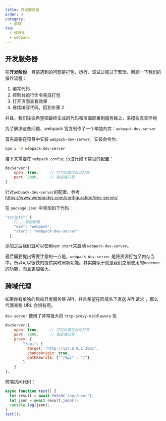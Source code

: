 ```yaml
---
title: 开发服务器
order: 4
category:
  - 前端
tag:
  - 模块化
  - webpack
---
```


## 开发服务器

在**开发阶段**，目前遇到的问题是打包、运行、调试过程过于繁琐，回顾一下我们的操作流程：

1. 编写代码
2. 控制台运行命令完成打包
3. 打开页面查看效果
4. 继续编写代码，回到步骤 2

并且，我们往往希望把最终生成的代码和页面部署到服务器上，来模拟真实环境

为了解决这些问题，webpack 官方制作了一个单独的库：`webpack-dev-server`

首先需要在项目中安装 `webpack-dev-server`，安装命令为:

```sh
npm i -D webpack-dev-server
```

接下来需要在 `webpack.config.js`进行如下常见的配置：

```js
devServer:{
    open: true,     // 打包后是否自动打开
    port: 8090,     // 指定端口号
}
```

针对`webpack-dev-server`的配置，参考：https://www.webpackjs.com/configuration/dev-server/

在 `package.json` 中添加如下代码：

```js
"scripts": {
    //...其他配置
    "dev": "webpack",
    "start": "webpack-dev-server"
  },
```

添加之后我们就可以使用`npm start`来启动 `webpack-dev-server`。

最后需要提出需要注意的一点是，`webpack-dev-server` 是将资源打包至内存当中，所以可以很快的提供实时刷新功能。其实类似于就是我们之前使用的`nodemon`的功能，而且更加强大。

## 跨域代理

如果你有单独的后端开发服务器 API，并且希望在同域名下发送 API 请求 ，那么代理某些 URL 会很有用。

`dev-server` 使用了非常强大的 `http-proxy-middleware` 包

```js
devServer:{
    open: true,     // 打包后是否自动打开
    port: 8090,     // 指定端口号
    proxy: {
        "/api": {
          target: "http://127.0.0.1:3001",
          changeOrigin: true,
          pathRewrite: {"^/api" : "/"}
        }
    }
},
```

前端访问代码：

```js
async function test() {
  let result = await fetch('/api/user');
  let json = await result.json();
  console.log(json);
}
test();
```
